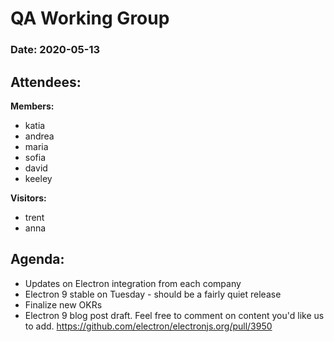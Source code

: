 # QA Working Group

### Date: 2020-05-13

## Attendees:

**Members:**
* katia
* andrea
* maria
* sofia
* david
* keeley

**Visitors:**
* trent
* anna


## Agenda:
* Updates on Electron integration from each company
* Electron 9 stable on Tuesday - should be a fairly quiet release
* Finalize new OKRs
* Electron 9 blog post draft. Feel free to comment on content you'd like us to add. https://github.com/electron/electronjs.org/pull/3950

